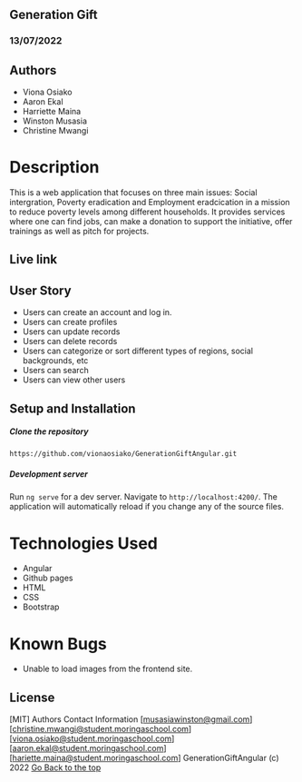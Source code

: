 ## Generation Gift
### 13/07/2022
## Authors
+ Viona Osiako
+ Aaron Ekal
+ Harriette Maina
+ Winston Musasia
+ Christine Mwangi
# Description
This is a web application that focuses on three main issues: Social intergration, Poverty eradication and Employment eradcication in a mission to reduce poverty levels among different households. It provides services where one can find jobs, can make a donation to support the initiative, offer trainings as well as pitch for projects.

## Live link
## User Story
* Users can create an account and log in.
* Users can create profiles
* Users can update records
* Users can delete records
* Users can categorize or sort different types of regions, social backgrounds, etc
* Users can search
* Users can view other users
## Setup and Installation
##### Clone the repository
```bash
https://github.com/vionaosiako/GenerationGiftAngular.git
```
##### Development server
Run `ng serve` for a dev server. Navigate to `http://localhost:4200/`. The application will automatically reload if you change any of the source files.
# Technologies Used
* Angular
* Github pages
* HTML
* CSS
* Bootstrap
# Known Bugs
+ Unable to load images from the frontend site.
## License
[MIT]
Authors Contact Information
[musasiawinston@gmail.com]
[christine.mwangi@student.moringaschool.com]
[viona.osiako@student.moringaschool.com]
[aaron.ekal@student.moringaschool.com]
[hariette.maina@student.moringaschool.com]
GenerationGiftAngular (c) 2022
[Go Back to the top](GenerationGiftAngular#)